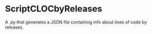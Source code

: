 # ScriptCLOCbyReleases
A .py that generates a JSON file containing info about lines of code by releases.
